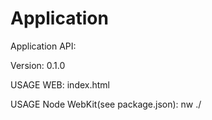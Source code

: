 # Application

 Application API:

   Version: 0.1.0

 USAGE WEB:
   index.html

 USAGE Node WebKit(see package.json):
   nw ./
